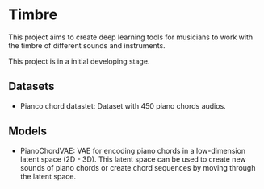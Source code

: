 # Timbre
This project aims to create deep learning tools for musicians to work with the timbre of different sounds and instruments.

This project is in a initial developing stage.

## Datasets

- Pianco chord datastet: Dataset with 450 piano chords audios.

## Models

- PianoChordVAE: VAE for encoding piano chords in a low-dimension latent space (2D - 3D). This latent space can be used to create new sounds of piano chords or create chord sequences by moving through the latent space.
